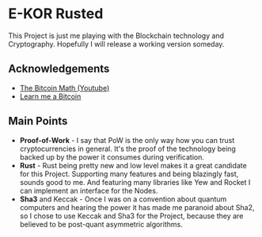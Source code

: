 # E-KOR Rusted

This Project is just me playing with the Blockchain technology and Cryptography. Hopefully I will release a working version someday.


## Acknowledgements

 - [The Bitcoin Math (Youtube)](https://www.youtube.com/@thebitcoinmathfgeiger8624)
 - [Learn me a Bitcoin](https://learnmeabitcoin.com/)

## Main Points

 - **Proof-of-Work** - I say that PoW is the only way how you can trust cryptocurrencies in general. It's the proof of the technology being backed up by the power it consumes during verification.
 - **Rust** - Rust being pretty new and low level makes it a great candidate for this Project. Supporting many features and being blazingly fast, sounds good to me. And featuring many libraries like Yew and Rocket I can implement an interface for the Nodes.
 - **Sha3** and Keccak - Once I was on a convention about quantum computers and hearing the power it has made me paranoid about Sha2, so I chose to use Keccak and Sha3 for the Project, because they are believed to be post-quant asymmetric algorithms.
